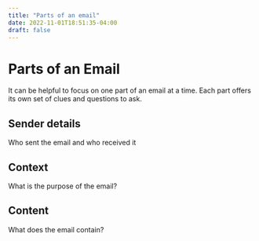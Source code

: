 ```yaml
---
title: "Parts of an email"
date: 2022-11-01T18:51:35-04:00
draft: false
---
```


# Parts of an Email #

It can be helpful to focus on one part of an email at a time. Each part offers its own set of clues and questions to ask.

## Sender details ## 
Who sent the email and who received it

## Context ##
What is the purpose of the email?

## Content ##
What does the email contain?

